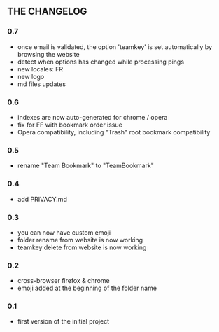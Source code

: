 ## THE CHANGELOG ##

### 0.7 ###

- once email is validated, the option 'teamkey' is set automatically by browsing the website
- detect when options has changed while processing pings
- new locales: FR
- new logo
- md files updates

### 0.6 ###

- indexes are now auto-generated for chrome / opera
- fix for FF with bookmark order issue
- Opera compatibility, including "Trash" root bookmark compatibility

### 0.5 ###

- rename "Team Bookmark" to "TeamBookmark"

### 0.4 ###

- add PRIVACY.md

### 0.3 ###

- you can now have custom emoji
- folder rename from website is now working
- teamkey delete from website is now working

### 0.2 ###

- cross-browser firefox & chrome
- emoji added at the beginning of the folder name

### 0.1 ###

- first version of the initial project